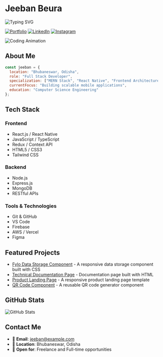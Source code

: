 # Jeeban Beura

<img src="https://readme-typing-svg.herokuapp.com?font=Fira+Code&pause=1000&color=00C647&width=435&lines=MERN+Stack+Developer;React+Native+Specialist;Frontend+Expert;UI%2FUX+Enthusiast" alt="Typing SVG" />

[![Portfolio](https://img.shields.io/badge/Portfolio-jee.vercel.app-00C647?style=for-the-badge&logo=vercel&logoColor=white)](https://jee.vercel.app/)
[![LinkedIn](https://img.shields.io/badge/LinkedIn-jeeban--beura-0077B5?style=for-the-badge&logo=linkedin&logoColor=white)](https://linkedin.com/in/jeeban-beura)
[![Instagram](https://img.shields.io/badge/Instagram-decoding__life-E4405F?style=for-the-badge&logo=instagram&logoColor=white)](https://instagram.com/decoding_life)

![Coding Animation](https://user-images.githubusercontent.com/74038190/212750672-2f3f2b50-c84f-4ed8-a60a-849ae69ff9df.gif)

## About Me

```javascript
const jeeban = {
  location: "Bhubaneswar, Odisha",
  role: "Full Stack Developer",
  specialization: ["MERN Stack", "React Native", "Frontend Architecture"],
  currentFocus: "Building scalable mobile applications",
  education: "Computer Science Engineering"
};
```

## Tech Stack

### Frontend
- React.js / React Native
- JavaScript / TypeScript
- Redux / Context API
- HTML5 / CSS3
- Tailwind CSS

### Backend
- Node.js
- Express.js
- MongoDB
- RESTful APIs

### Tools & Technologies
- Git & GitHub
- VS Code
- Firebase
- AWS / Vercel
- Figma

## Featured Projects

- [Fylo Data Storage Component](https://github.com/JeebanBeura/Fylo-Data-Storage-Component) - A responsive data storage component built with CSS
- [Technical Documentation Page](https://github.com/JeebanBeura/Technical-Documentation-Page) - Documentation page built with HTML
- [Product Landing Page](https://github.com/JeebanBeura/Product-Landing-Page) - A responsive product landing page template
- [QR Code Component](https://github.com/JeebanBeura/QR-code-component) - A reusable QR code generator component

## GitHub Stats

![GitHub Stats](https://github-readme-stats.vercel.app/api?username=JeebanBeura&show_icons=true&theme=dark)

## Contact Me

- 📧 **Email**: jeeban@example.com
- 📍 **Location**: Bhubaneswar, Odisha
- 📌 **Open for**: Freelance and Full-time opportunities
